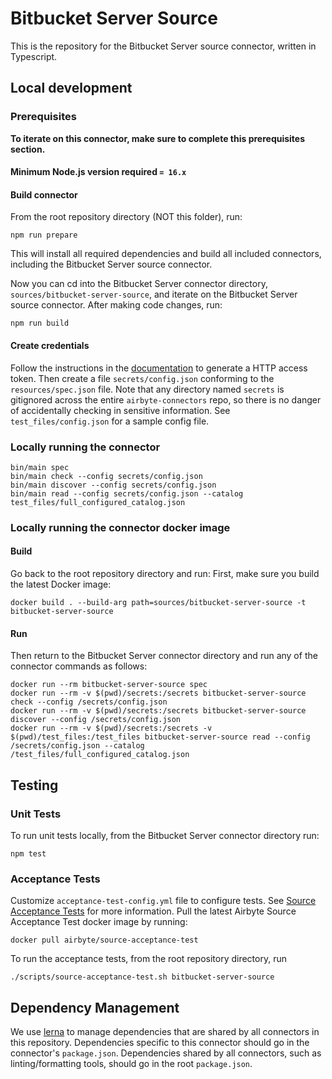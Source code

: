 # Bitbucket Server Source

This is the repository for the Bitbucket Server source connector, written in Typescript.

## Local development

### Prerequisites

**To iterate on this connector, make sure to complete this prerequisites
section.**

#### Minimum Node.js version required `= 16.x`

#### Build connector

From the root repository directory (NOT this folder), run:

```
npm run prepare
```

This will install all required dependencies and build all included connectors,
including the Bitbucket Server source connector.

Now you can cd into the Bitbucket Server connector directory, `sources/bitbucket-server-source`,
and iterate on the Bitbucket Server source connector. After making code changes, run:

```
npm run build
```

#### Create credentials

Follow the instructions in the
[documentation](https://confluence.atlassian.com/bitbucketserver/personal-access-tokens-939515499.html) to
generate a HTTP access token. Then create a file `secrets/config.json`
conforming to the `resources/spec.json` file. Note that any directory named
`secrets` is gitignored across the entire `airbyte-connectors` repo, so there is
no danger of accidentally checking in sensitive information. See
`test_files/config.json` for a sample config file.

### Locally running the connector

```
bin/main spec
bin/main check --config secrets/config.json
bin/main discover --config secrets/config.json
bin/main read --config secrets/config.json --catalog test_files/full_configured_catalog.json
```

### Locally running the connector docker image

#### Build

Go back to the root repository directory and run:
First, make sure you build the latest Docker image:

```
docker build . --build-arg path=sources/bitbucket-server-source -t bitbucket-server-source
```

#### Run

Then return to the Bitbucket Server connector directory and run any of the connector
commands as follows:

```
docker run --rm bitbucket-server-source spec
docker run --rm -v $(pwd)/secrets:/secrets bitbucket-server-source check --config /secrets/config.json
docker run --rm -v $(pwd)/secrets:/secrets bitbucket-server-source discover --config /secrets/config.json
docker run --rm -v $(pwd)/secrets:/secrets -v $(pwd)/test_files:/test_files bitbucket-server-source read --config /secrets/config.json --catalog /test_files/full_configured_catalog.json
```

## Testing

### Unit Tests

To run unit tests locally, from the Bitbucket Server connector directory run:

```
npm test
```

### Acceptance Tests

Customize `acceptance-test-config.yml` file to configure tests. See [Source
Acceptance
Tests](https://docs.airbyte.io/connector-development/testing-connectors/source-acceptance-tests-reference)
for more information.
Pull the latest Airbyte Source Acceptance Test docker image by running:

```
docker pull airbyte/source-acceptance-test
```

To run the acceptance tests, from the root repository directory, run

```
./scripts/source-acceptance-test.sh bitbucket-server-source
```

## Dependency Management

We use [lerna](https://lerna.js.org/) to manage dependencies that are shared by
all connectors in this repository. Dependencies specific to this connector
should go in the connector's `package.json`. Dependencies shared by all
connectors, such as linting/formatting tools, should go in the root
`package.json`.
